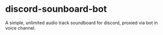 # discord-sounboard-bot
A simple, unlimited audio track soundboard for discord, proxied via bot in voice channel.
